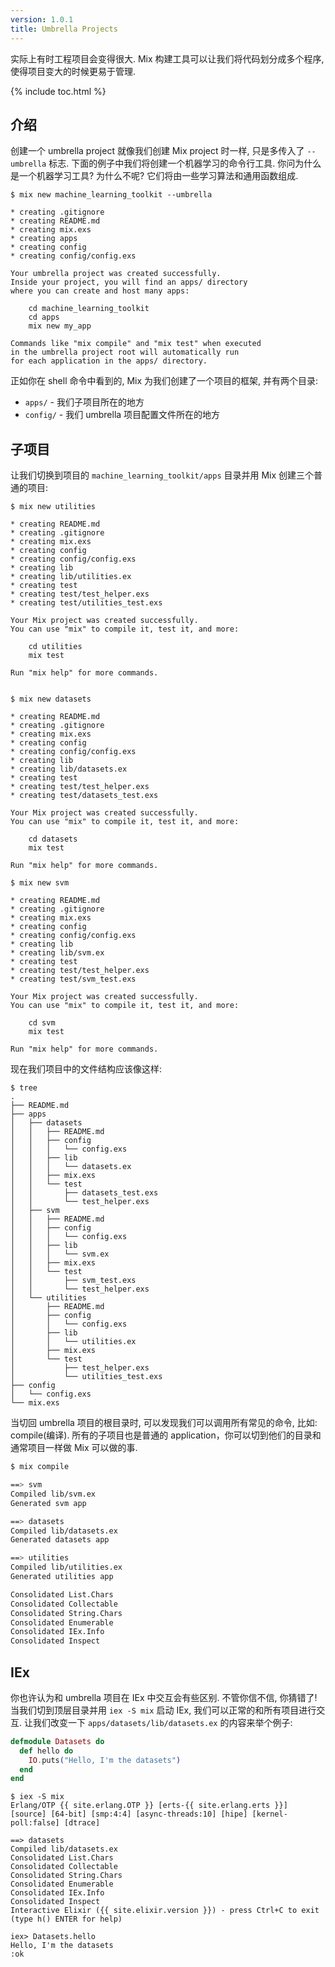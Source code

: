 ```yaml
---
version: 1.0.1
title: Umbrella Projects
---
```


实际上有时工程项目会变得很大. Mix 构建工具可以让我们将代码划分成多个程序, 使得项目变大的时候更易于管理.

{% include toc.html %}

## 介绍

创建一个 umbrella project 就像我们创建 Mix project 时一样, 只是多传入了 `--umbrella` 标志. 下面的例子中我们将创建一个机器学习的命令行工具. 你问为什么是一个机器学习工具? 为什么不呢? 它们将由一些学习算法和通用函数组成.

```shell
$ mix new machine_learning_toolkit --umbrella

* creating .gitignore
* creating README.md
* creating mix.exs
* creating apps
* creating config
* creating config/config.exs

Your umbrella project was created successfully.
Inside your project, you will find an apps/ directory
where you can create and host many apps:

    cd machine_learning_toolkit
    cd apps
    mix new my_app

Commands like "mix compile" and "mix test" when executed
in the umbrella project root will automatically run
for each application in the apps/ directory.
```

正如你在 shell 命令中看到的, Mix 为我们创建了一个项目的框架, 并有两个目录:

  - `apps/` - 我们子项目所在的地方
  - `config/` - 我们 umbrella 项目配置文件所在的地方


## 子项目

让我们切换到项目的 `machine_learning_toolkit/apps` 目录并用 Mix 创建三个普通的项目:

```shell
$ mix new utilities

* creating README.md
* creating .gitignore
* creating mix.exs
* creating config
* creating config/config.exs
* creating lib
* creating lib/utilities.ex
* creating test
* creating test/test_helper.exs
* creating test/utilities_test.exs

Your Mix project was created successfully.
You can use "mix" to compile it, test it, and more:

    cd utilities
    mix test

Run "mix help" for more commands.


$ mix new datasets

* creating README.md
* creating .gitignore
* creating mix.exs
* creating config
* creating config/config.exs
* creating lib
* creating lib/datasets.ex
* creating test
* creating test/test_helper.exs
* creating test/datasets_test.exs

Your Mix project was created successfully.
You can use "mix" to compile it, test it, and more:

    cd datasets
    mix test

Run "mix help" for more commands.

$ mix new svm

* creating README.md
* creating .gitignore
* creating mix.exs
* creating config
* creating config/config.exs
* creating lib
* creating lib/svm.ex
* creating test
* creating test/test_helper.exs
* creating test/svm_test.exs

Your Mix project was created successfully.
You can use "mix" to compile it, test it, and more:

    cd svm
    mix test

Run "mix help" for more commands.
```

现在我们项目中的文件结构应该像这样:

```shell
$ tree
.
├── README.md
├── apps
│   ├── datasets
│   │   ├── README.md
│   │   ├── config
│   │   │   └── config.exs
│   │   ├── lib
│   │   │   └── datasets.ex
│   │   ├── mix.exs
│   │   └── test
│   │       ├── datasets_test.exs
│   │       └── test_helper.exs
│   ├── svm
│   │   ├── README.md
│   │   ├── config
│   │   │   └── config.exs
│   │   ├── lib
│   │   │   └── svm.ex
│   │   ├── mix.exs
│   │   └── test
│   │       ├── svm_test.exs
│   │       └── test_helper.exs
│   └── utilities
│       ├── README.md
│       ├── config
│       │   └── config.exs
│       ├── lib
│       │   └── utilities.ex
│       ├── mix.exs
│       └── test
│           ├── test_helper.exs
│           └── utilities_test.exs
├── config
│   └── config.exs
└── mix.exs
```

当切回 umbrella 项目的根目录时, 可以发现我们可以调用所有常见的命令, 比如: compile(编译). 所有的子项目也是普通的 application，你可以切到他们的目录和通常项目一样做 Mix 可以做的事.

```bash
$ mix compile

==> svm
Compiled lib/svm.ex
Generated svm app

==> datasets
Compiled lib/datasets.ex
Generated datasets app

==> utilities
Compiled lib/utilities.ex
Generated utilities app

Consolidated List.Chars
Consolidated Collectable
Consolidated String.Chars
Consolidated Enumerable
Consolidated IEx.Info
Consolidated Inspect
```

## IEx

你也许认为和 umbrella 项目在 IEx 中交互会有些区别. 不管你信不信, 你猜错了! 当我们切到顶层目录并用 `iex -S mix` 启动 IEx, 我们可以正常的和所有项目进行交互. 让我们改变一下 `apps/datasets/lib/datasets.ex` 的内容来举个例子:

```elixir
defmodule Datasets do
  def hello do
    IO.puts("Hello, I'm the datasets")
  end
end
```

```shell
$ iex -S mix
Erlang/OTP {{ site.erlang.OTP }} [erts-{{ site.erlang.erts }}] [source] [64-bit] [smp:4:4] [async-threads:10] [hipe] [kernel-poll:false] [dtrace]

==> datasets
Compiled lib/datasets.ex
Consolidated List.Chars
Consolidated Collectable
Consolidated String.Chars
Consolidated Enumerable
Consolidated IEx.Info
Consolidated Inspect
Interactive Elixir ({{ site.elixir.version }}) - press Ctrl+C to exit (type h() ENTER for help)

iex> Datasets.hello
Hello, I'm the datasets
:ok
```






